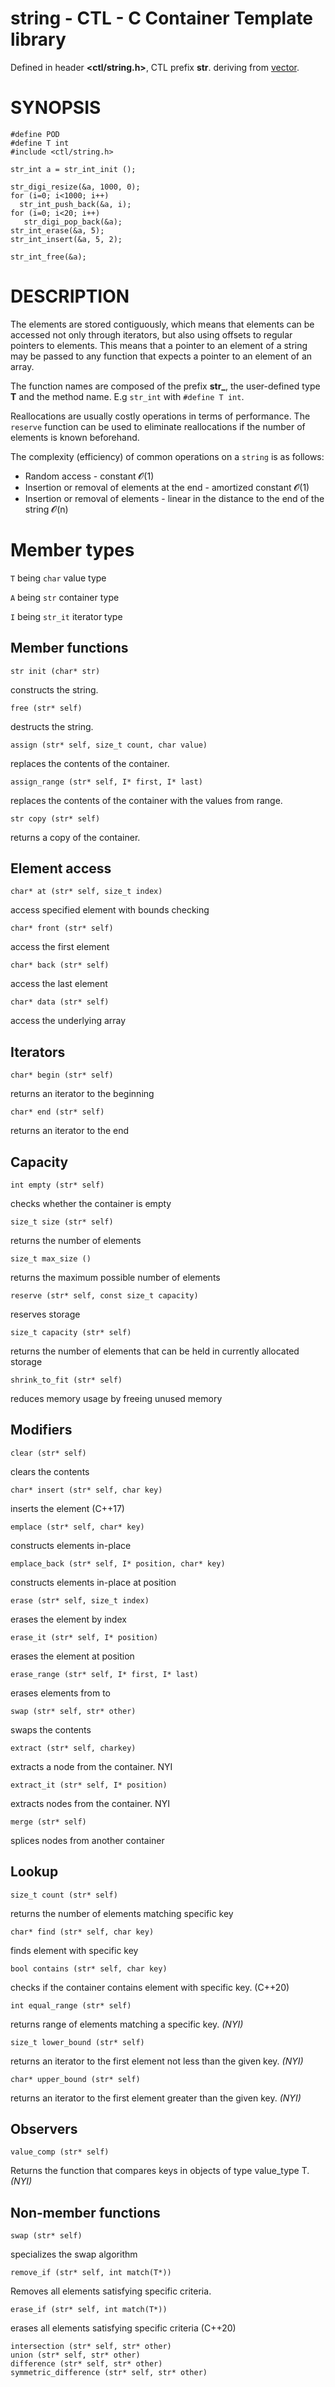# string - CTL - C Container Template library

Defined in header **<ctl/string.h>**, CTL prefix **str**.
deriving from [vector](vector.md).

# SYNOPSIS

    #define POD
    #define T int
    #include <ctl/string.h>

    str_int a = str_int_init ();

    str_digi_resize(&a, 1000, 0);
    for (i=0; i<1000; i++)
      str_int_push_back(&a, i);
    for (i=0; i<20; i++)
       str_digi_pop_back(&a);
    str_int_erase(&a, 5);
    str_int_insert(&a, 5, 2);

    str_int_free(&a);

# DESCRIPTION

The elements are stored contiguously, which means that elements can be accessed
not only through iterators, but also using offsets to regular pointers to
elements. This means that a pointer to an element of a string may be passed to
any function that expects a pointer to an element of an array.

The function names are composed of the prefix **str_**, the user-defined type
**T** and the method name. E.g `str_int` with `#define T int`.

Reallocations are usually costly operations in terms of performance. The
`reserve` function can be used to eliminate reallocations if the number of
elements is known beforehand.

The complexity (efficiency) of common operations on a `string` is as follows:

* Random access - constant 𝓞(1)
* Insertion or removal of elements at the end - amortized constant 𝓞(1)
* Insertion or removal of elements - linear in the distance to the end of the string 𝓞(n) 

# Member types

`T` being `char`     value type

`A` being `str`       container type

`I` being `str_it`    iterator type

## Member functions

    str init (char* str)

constructs the string.

    free (str* self)

destructs the string.

    assign (str* self, size_t count, char value)

replaces the contents of the container.

    assign_range (str* self, I* first, I* last)

replaces the contents of the container with the values from range.

    str copy (str* self)

returns a copy of the container.

## Element access

    char* at (str* self, size_t index)

access specified element with bounds checking

    char* front (str* self)

access the first element

    char* back (str* self)

access the last element

    char* data (str* self)

access the underlying array

## Iterators

    char* begin (str* self)

returns an iterator to the beginning

    char* end (str* self)

returns an iterator to the end

## Capacity

    int empty (str* self)

checks whether the container is empty

    size_t size (str* self)

returns the number of elements

    size_t max_size ()

returns the maximum possible number of elements

    reserve (str* self, const size_t capacity)

reserves storage

    size_t capacity (str* self)

returns the number of elements that can be held in currently allocated storage

    shrink_to_fit (str* self)

reduces memory usage by freeing unused memory

## Modifiers

    clear (str* self)

clears the contents

    char* insert (str* self, char key)

inserts the element (C++17)

    emplace (str* self, char* key)

constructs elements in-place

    emplace_back (str* self, I* position, char* key)

constructs elements in-place at position

    erase (str* self, size_t index)

erases the element by index

    erase_it (str* self, I* position)

erases the element at position

    erase_range (str* self, I* first, I* last)

erases elements from to

    swap (str* self, str* other)

swaps the contents

    extract (str* self, charkey)

extracts a node from the container. NYI

    extract_it (str* self, I* position)

extracts nodes from the container. NYI

    merge (str* self)

splices nodes from another container

## Lookup

    size_t count (str* self)

returns the number of elements matching specific key

    char* find (str* self, char key)

finds element with specific key

    bool contains (str* self, char key)

checks if the container contains element with specific key. (C++20)

    int equal_range (str* self)

returns range of elements matching a specific key. _(NYI)_

    size_t lower_bound (str* self)

returns an iterator to the first element not less than the given key. _(NYI)_

    char* upper_bound (str* self)

returns an iterator to the first element greater than the given key. _(NYI)_

## Observers

    value_comp (str* self)

Returns the function that compares keys in objects of type value_type T. _(NYI)_

## Non-member functions

    swap (str* self)

specializes the swap algorithm

    remove_if (str* self, int match(T*))

Removes all elements satisfying specific criteria.

    erase_if (str* self, int match(T*))

erases all elements satisfying specific criteria (C++20)

    intersection (str* self, str* other)
    union (str* self, str* other)
    difference (str* self, str* other)
    symmetric_difference (str* self, str* other)


